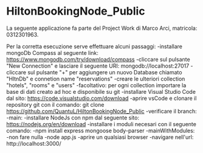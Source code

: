 # HiltonBookingNode_Public

La seguente applicazione fa parte del Project Work di Marco Arci, matricola: 0312301963.

Per la corretta esecuzione serve effettuare alcuni passaggi:
    -installare mongoDb Compass al seguente link: https://www.mongodb.com/try/download/compass
    -cliccare sul pulsante "New Connection" e lasciare il seguente URI: mongodb://localhost:27017
    -cliccare sul pulsante "+" per aggiungere un nuovo Database chiamato "HltnDb" e connetion name "reservations"
    -creare le ulteriori collection "hotels", "rooms" e "users"
    -facoltativo: per ogni collection importare la base di dati creato ad hoc e disponibile su git
    -installare Visual Studio Code dal sito: https://code.visualstudio.com/download
    -aprire vsCode e clonare il repository git con il comando: git clone https://github.com/QuantuL/HiltonBookingNode_Public
    -verificare il branch:
        -main:
            -installare NodeJs con npm dal seguente sito: https://nodejs.org/en/download
            -installare i moduli necesari con il seguente comando:
                -npm install express mongoose body-parser
        -mainWithModules:
            -non fare nulla
    -node app.js
    -aprire un qualsiasi browser
    -navigare nell'url: http://localhost:3000/
    

